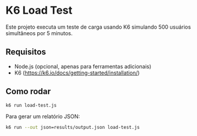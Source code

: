 # K6 Load Test

Este projeto executa um teste de carga usando K6 simulando 500 usuários simultâneos por 5 minutos.

## Requisitos

- Node.js (opcional, apenas para ferramentas adicionais)
- K6 (https://k6.io/docs/getting-started/installation/)

## Como rodar

```bash
k6 run load-test.js
```

Para gerar um relatório JSON:

```bash
k6 run --out json=results/output.json load-test.js
```
